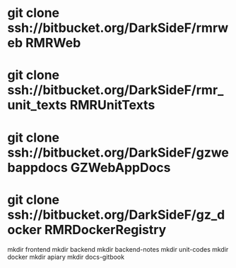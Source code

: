 # git clone ssh://bitbucket.org/DarkSideF/rmrweb RMRWeb
# git clone ssh://bitbucket.org/DarkSideF/rmr_unit_texts RMRUnitTexts
# git clone ssh://bitbucket.org/DarkSideF/gzwebappdocs GZWebAppDocs
# git clone ssh://bitbucket.org/DarkSideF/gz_docker RMRDockerRegistry

mkdir frontend
mkdir backend
mkdir backend-notes
mkdir unit-codes
mkdir docker
mkdir apiary
mkdir docs-gitbook